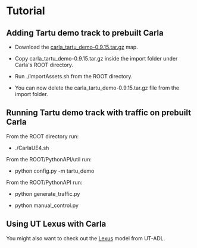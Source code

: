 # Tutorial
 
 ## Adding Tartu demo track to prebuilt Carla

- Download the [carla_tartu_demo-0.9.15.tar.gz](https://github.com/UT-ADL/carla_tartu_demo/archive/refs/tags/0.9.15.tar.gz) map.
  
- Copy carla_tartu_demo-0.9.15.tar.gz inside the import folder under Carla's ROOT directory.

- Run ./ImportAssets.sh from the ROOT directory.

- You can now delete the carla_tartu_demo-0.9.15.tar.gz file from the import folder.

 ## Running Tartu demo track with traffic on prebuilt Carla

From the ROOT directory run:

- ./CarlaUE4.sh

From the ROOT/PythonAPI/util run:

- python config.py -m tartu_demo

From the ROOT/PythonAPI run:

- python generate_traffic.py

- python manual_control.py

 ## Using UT Lexus with Carla

You might also want to check out the [Lexus](https://github.com/UT-ADL/carla_lexus.git) model from UT-ADL.


